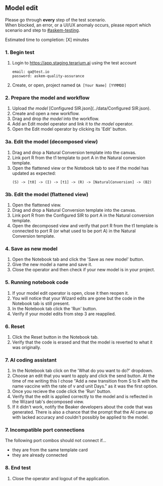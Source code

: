 ## Model edit
Please go through __every__ step of the test scenario.\
When blocked, an error, or a UI/UX anomaly occurs, please report which scenario and step to [\#askem-testing](https://unchartedsoftware.slack.com/archives/C06FGLXB2CE).

Estimated time to completion: [X] minutes

### 1. Begin test
1. Login to https://app.staging.terarium.ai using the test account
    ```
    email: qa@test.io
    password: askem-quality-assurance
    ```
2. Create, or open, project named `QA [Your Name] [YYMMDD]`

### 2. Prepare the model and workflow
1. Upload _the model_ [Configured SIR.json](../data/Configured SIR.json).
2. Create and open a new workflow.
3. Drag and drop _the model_ into the workflow.
4. Add an Edit model operator and link it to _the model_ operator.
5. Open the Edit model operator by clicking its 'Edit' button.

### 3a. Edit the model (decomposed view)
1. Drag and drop a Natural Conversion template into the canvas.
2. Link port R from the t1 template to port A in the Natural conversion template.
3. Open the flattened view or the Notebook tab to see if the model has updated as expected:
   ```
   (S) -> [t0] -> (I) -> [t1] -> (R) -> [NaturalConversion] -> (B2)
   ```

### 3b. Edit the model (flattened view)
1. Open the flattened view.
2. Drag and drop a Natural Conversion template into the canvas.
3. Link port R from the Configured SIR to port A in the Natural conversion template.
4. Open the decomposed view and verify that port R from the t1 template is connected to port R (or what used to be port A) in the Natural Conversion template.

### 4. Save as new model
1. Open the Notebook tab and click the 'Save as new model' button.
2. Give the new model a name and save it.
3. Close the operator and then check if your new model is in your project.

### 5. Running notebook code
1. If your model edit operator is open, close it then reopen it.
2. You will notice that your Wizard edits are gone but the code in the Notebook tab is still present.
3. In the Notebook tab click the 'Run' button. 
4. Verify if your model edits from step 3 are reapplied. 

### 6. Reset
1. Click the Reset button in the Notebook tab.
2. Verify that the code is erased and that the model is reverted to what it was originally.

### 7. AI coding assistant
1. In the Notebook tab click on the 'What do you want to do?' dropdown.
2. Choose an edit that you want to apply and click the send button. At the time of me writing this I chose "Add a new transition from S to R with the name vaccine with the rate of v and unit Days." as it was the first option.
3. Once you recieve the code click the 'Run' button.
4. Verify that the edit is applied correctly to the model and is reflected in the Wizard tab's decomposed view.
5. If it didn't work, notify the Beaker developers about the code that was generated. There is also a chance that the prompt that the AI came up with lacked accuracy and couldn't possibly be applied to the model.

### 7. Incompatible port connections 
The following port combos should not connect if...
- they are from the same template card
- they are already connected

### 8. End test
1. Close the operator and logout of the application.
